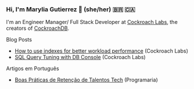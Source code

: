 ### Hi, I'm Marylia Gutierrez 👋 (she/her) 🇧🇷 🇨🇦

I'm an Engineer Manager/ Full Stack Developer at [Cockroach Labs](https://www.cockroachlabs.com/), the creators of [CockroachDB](https://github.com/cockroachdb/cockroach).

Blog Posts
- [How to use indexes for better workload performance](https://www.cockroachlabs.com/blog/indexes-for-better-workload-performance/) (Cockroach Labs)
- [SQL Query Tuning with DB Console](https://www.cockroachlabs.com/blog/dbconsole-query-tuning/) (Cockroach Labs)

Artigos em Português
- [Boas Práticas de Retenção de Talentos Tech](https://www.programaria.org/retencao-de-talentos-tech/) (Programaria)



<!--
**maryliag/maryliag** is a ✨ _special_ ✨ repository because its `README.md` (this file) appears on your GitHub profile.

Here are some ideas to get you started:

- 🔭 I’m currently working on ...
- 🌱 I’m currently learning ...
- 👯 I’m looking to collaborate on ...
- 🤔 I’m looking for help with ...
- 💬 Ask me about ...
- 📫 How to reach me: ...
- 😄 Pronouns: ...
- ⚡ Fun fact: ...
-->
